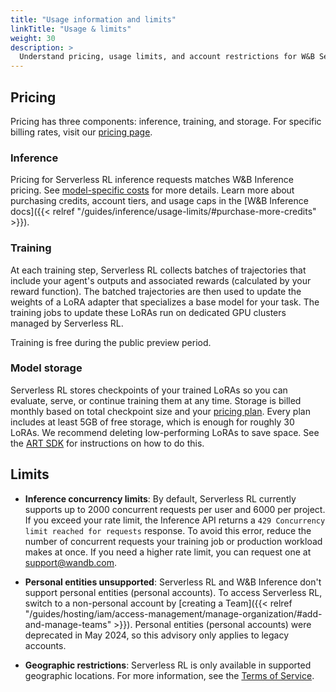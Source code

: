```yaml
---
title: "Usage information and limits"
linkTitle: "Usage & limits"
weight: 30
description: >
  Understand pricing, usage limits, and account restrictions for W&B Serverless RL.
---
```


## Pricing

Pricing has three components: inference, training, and storage. For specific billing rates, visit our [pricing page](https://wandb.ai/site/pricing/reinforcement-learning).

### Inference

Pricing for Serverless RL inference requests matches W&B Inference pricing. See [model-specific costs](https://wandb.ai/site/pricing/inference) for more details. Learn more about purchasing credits, account tiers, and usage caps in the [W&B Inference docs]({{< relref "/guides/inference/usage-limits/#purchase-more-credits" >}}).

### Training

At each training step, Serverless RL collects batches of trajectories that include your agent's outputs and associated rewards (calculated by your reward function). The batched trajectories are then used to update the weights of a LoRA adapter that specializes a base model for your task. The training jobs to update these LoRAs run on dedicated GPU clusters managed by Serverless RL.

Training is free during the public preview period.

### Model storage

Serverless RL stores checkpoints of your trained LoRAs so you can evaluate, serve, or continue training them at any time. Storage is billed monthly based on total checkpoint size and your [pricing plan](https://wandb.ai/site/pricing). Every plan includes at least 5GB of free storage, which is enough for roughly 30 LoRAs. We recommend deleting low-performing LoRAs to save space. See the [ART SDK](https://art.openpipe.ai/features/checkpoint-deletion) for instructions on how to do this.

## Limits

* **Inference concurrency limits**: By default, Serverless RL currently supports up to 2000 concurrent requests per user and 6000 per project. If you exceed your rate limit, the Inference API returns a `429 Concurrency limit reached for requests` response. To avoid this error, reduce the number of concurrent requests your training job or production workload makes at once. If you need a higher rate limit, you can request one at support@wandb.com.

* **Personal entities unsupported**: Serverless RL and W&B Inference don't support personal entities (personal accounts). To access Serverless RL, switch to a non-personal account by [creating a Team]({{< relref "/guides/hosting/iam/access-management/manage-organization/#add-and-manage-teams" >}}). Personal entities (personal accounts) were deprecated in May 2024, so this advisory only applies to legacy accounts.

* **Geographic restrictions**: Serverless RL is only available in supported geographic locations. For more information, see the [Terms of Service](https://site.wandb.ai/terms/).